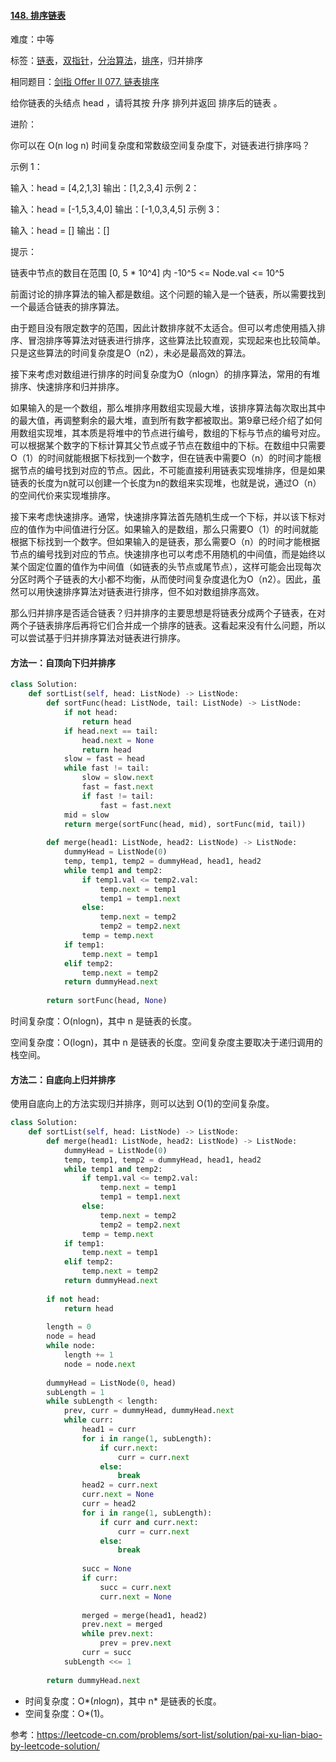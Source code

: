 #### [148. 排序链表](https://leetcode-cn.com/problems/sort-list/)

难度：中等

标签：[链表](../Topic/链表.md)，[双指针](../Topic/双指针.md)，[分治算法](../Topic/分治算法.md)，[排序](../Topic/排序.md)，归并排序

相同题目：[剑指 Offer II 077. 链表排序](https://leetcode-cn.com/problems/7WHec2/)

给你链表的头结点 head ，请将其按 升序 排列并返回 排序后的链表 。

进阶：

你可以在 O(n log n) 时间复杂度和常数级空间复杂度下，对链表进行排序吗？


示例 1：


输入：head = [4,2,1,3]
输出：[1,2,3,4]
示例 2：


输入：head = [-1,5,3,4,0]
输出：[-1,0,3,4,5]
示例 3：

输入：head = []
输出：[]


提示：

链表中节点的数目在范围 [0, 5 * 10^4] 内
-10^5 <= Node.val <= 10^5



前面讨论的排序算法的输入都是数组。这个问题的输入是一个链表，所以需要找到一个最适合链表的排序算法。

由于题目没有限定数字的范围，因此计数排序就不太适合。但可以考虑使用插入排序、冒泡排序等算法对链表进行排序，这些算法比较直观，实现起来也比较简单。只是这些算法的时间复杂度是O（n2），未必是最高效的算法。

接下来考虑对数组进行排序的时间复杂度为O（nlogn）的排序算法，常用的有堆排序、快速排序和归并排序。

如果输入的是一个数组，那么堆排序用数组实现最大堆，该排序算法每次取出其中的最大值，再调整剩余的最大堆，直到所有数字都被取出。第9章已经介绍了如何用数组实现堆，其本质是将堆中的节点进行编号，数组的下标与节点的编号对应。可以根据某个数字的下标计算其父节点或子节点在数组中的下标。在数组中只需要O（1）的时间就能根据下标找到一个数字，但在链表中需要O（n）的时间才能根据节点的编号找到对应的节点。因此，不可能直接利用链表实现堆排序，但是如果链表的长度为n就可以创建一个长度为n的数组来实现堆，也就是说，通过O（n）的空间代价来实现堆排序。

接下来考虑快速排序。通常，快速排序算法首先随机生成一个下标，并以该下标对应的值作为中间值进行分区。如果输入的是数组，那么只需要O（1）的时间就能根据下标找到一个数字。但如果输入的是链表，那么需要O（n）的时间才能根据节点的编号找到对应的节点。快速排序也可以考虑不用随机的中间值，而是始终以某个固定位置的值作为中间值（如链表的头节点或尾节点），这样可能会出现每次分区时两个子链表的大小都不均衡，从而使时间复杂度退化为O（n2）。因此，虽然可以用快速排序算法对链表进行排序，但不如对数组排序高效。

那么归并排序是否适合链表？归并排序的主要思想是将链表分成两个子链表，在对两个子链表排序后再将它们合并成一个排序的链表。这看起来没有什么问题，所以可以尝试基于归并排序算法对链表进行排序。

#### 方法一：自顶向下归并排序

```python
class Solution:
    def sortList(self, head: ListNode) -> ListNode:
        def sortFunc(head: ListNode, tail: ListNode) -> ListNode:
            if not head:
                return head
            if head.next == tail:
                head.next = None
                return head
            slow = fast = head
            while fast != tail:
                slow = slow.next
                fast = fast.next
                if fast != tail:
                    fast = fast.next
            mid = slow
            return merge(sortFunc(head, mid), sortFunc(mid, tail))
            
        def merge(head1: ListNode, head2: ListNode) -> ListNode:
            dummyHead = ListNode(0)
            temp, temp1, temp2 = dummyHead, head1, head2
            while temp1 and temp2:
                if temp1.val <= temp2.val:
                    temp.next = temp1
                    temp1 = temp1.next
                else:
                    temp.next = temp2
                    temp2 = temp2.next
                temp = temp.next
            if temp1:
                temp.next = temp1
            elif temp2:
                temp.next = temp2
            return dummyHead.next
        
        return sortFunc(head, None)
```



时间复杂度：O(nlogn)，其中 n 是链表的长度。

空间复杂度：O(logn)，其中 n 是链表的长度。空间复杂度主要取决于递归调用的栈空间。

#### 方法二：自底向上归并排序

使用自底向上的方法实现归并排序，则可以达到 O(1)的空间复杂度。

```python
class Solution:
    def sortList(self, head: ListNode) -> ListNode:
        def merge(head1: ListNode, head2: ListNode) -> ListNode:
            dummyHead = ListNode(0)
            temp, temp1, temp2 = dummyHead, head1, head2
            while temp1 and temp2:
                if temp1.val <= temp2.val:
                    temp.next = temp1
                    temp1 = temp1.next
                else:
                    temp.next = temp2
                    temp2 = temp2.next
                temp = temp.next
            if temp1:
                temp.next = temp1
            elif temp2:
                temp.next = temp2
            return dummyHead.next
        
        if not head:
            return head
        
        length = 0
        node = head
        while node:
            length += 1
            node = node.next
        
        dummyHead = ListNode(0, head)
        subLength = 1
        while subLength < length:
            prev, curr = dummyHead, dummyHead.next
            while curr:
                head1 = curr
                for i in range(1, subLength):
                    if curr.next:
                        curr = curr.next
                    else:
                        break
                head2 = curr.next
                curr.next = None
                curr = head2
                for i in range(1, subLength):
                    if curr and curr.next:
                        curr = curr.next
                    else:
                        break
                
                succ = None
                if curr:
                    succ = curr.next
                    curr.next = None
                
                merged = merge(head1, head2)
                prev.next = merged
                while prev.next:
                    prev = prev.next
                curr = succ
            subLength <<= 1
        
        return dummyHead.next
```

- 时间复杂度：O*(*n*log*n*)，其中 n* 是链表的长度。
- 空间复杂度：O*(1)。

参考：https://leetcode-cn.com/problems/sort-list/solution/pai-xu-lian-biao-by-leetcode-solution/
